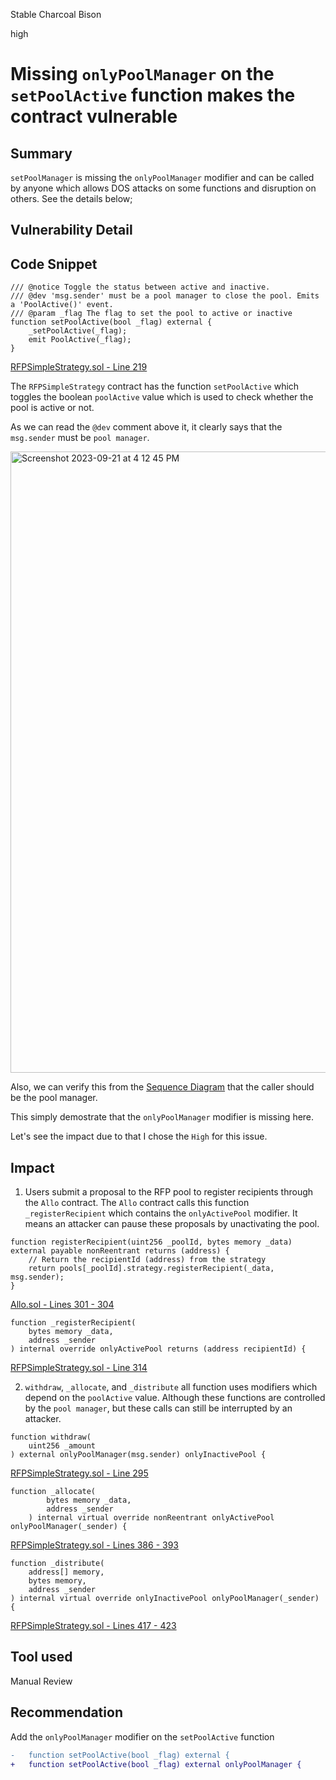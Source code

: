 Stable Charcoal Bison

high

# Missing `onlyPoolManager` on the `setPoolActive` function makes the contract vulnerable
## Summary

`setPoolManager` is missing the `onlyPoolManager` modifier and can be called by anyone which allows DOS attacks on some functions and disruption on others. See the details below;

## Vulnerability Detail

## Code Snippet

```solidity
/// @notice Toggle the status between active and inactive.
/// @dev 'msg.sender' must be a pool manager to close the pool. Emits a 'PoolActive()' event.
/// @param _flag The flag to set the pool to active or inactive
function setPoolActive(bool _flag) external {
    _setPoolActive(_flag);
    emit PoolActive(_flag);
}
```

[RFPSimpleStrategy.sol - Line 219](https://github.com/sherlock-audit/2023-09-Gitcoin/blob/main/allo-v2/contracts/strategies/rfp-simple/RFPSimpleStrategy.sol#L219)

The `RFPSimpleStrategy` contract has the function `setPoolActive` which toggles the boolean `poolActive` value which is used to check whether the pool is active or not.

As we can read the `@dev` comment above it, it clearly says that the `msg.sender` must be `pool manager`.

<img width="994" alt="Screenshot 2023-09-21 at 4 12 45 PM" src="https://github.com/sherlock-audit/2023-09-Gitcoin-alymurtazamemon/assets/56123405/cfd28195-bdab-4780-a739-050d4d75a424">

Also, we can verify this from the [Sequence Diagram](https://github.com/sherlock-audit/2023-09-Gitcoin-alymurtazamemon/tree/main/allo-v2/contracts/strategies/rfp-simple#sequence-diagram) that the caller should be the pool manager.

This simply demostrate that the `onlyPoolManager` modifier is missing here.

Let's see the impact due to that I chose the `High` for this issue.

## Impact

1. Users submit a proposal to the RFP pool to register recipients through the `Allo` contract. The `Allo` contract calls this function `_registerRecipient` which contains the `onlyActivePool` modifier. It means an attacker can pause these proposals by unactivating the pool.

```solidity
function registerRecipient(uint256 _poolId, bytes memory _data) external payable nonReentrant returns (address) {
    // Return the recipientId (address) from the strategy
    return pools[_poolId].strategy.registerRecipient(_data, msg.sender);
}
```

[Allo.sol - Lines 301 - 304](https://github.com/sherlock-audit/2023-09-Gitcoin/blob/main/allo-v2/contracts/core/Allo.sol#L301-L304)

```solidity
function _registerRecipient(
    bytes memory _data,
    address _sender
) internal override onlyActivePool returns (address recipientId) {
```

[RFPSimpleStrategy.sol - Line 314](https://github.com/sherlock-audit/2023-09-Gitcoin/blob/main/allo-v2/contracts/strategies/rfp-simple/RFPSimpleStrategy.sol#L314)

2. `withdraw`, `_allocate`, and `_distribute` all function uses modifiers which depend on the `poolActive` value. Although these functions are controlled by the `pool manager`, but these calls can still be interrupted by an attacker.

```solidity
function withdraw(
    uint256 _amount
) external onlyPoolManager(msg.sender) onlyInactivePool {
```

[RFPSimpleStrategy.sol - Line 295](https://github.com/sherlock-audit/2023-09-Gitcoin/blob/main/allo-v2/contracts/strategies/rfp-simple/RFPSimpleStrategy.sol#L295)

```solidity
function _allocate(
        bytes memory _data,
        address _sender
    ) internal virtual override nonReentrant onlyActivePool onlyPoolManager(_sender) {
```

[RFPSimpleStrategy.sol - Lines 386 - 393](https://github.com/sherlock-audit/2023-09-Gitcoin/blob/main/allo-v2/contracts/strategies/rfp-simple/RFPSimpleStrategy.sol#L386-L393)

```solidity
function _distribute(
    address[] memory,
    bytes memory,
    address _sender
) internal virtual override onlyInactivePool onlyPoolManager(_sender) {
```

[RFPSimpleStrategy.sol - Lines 417 - 423](https://github.com/sherlock-audit/2023-09-Gitcoin/blob/main/allo-v2/contracts/strategies/rfp-simple/RFPSimpleStrategy.sol#L417-L423)

## Tool used

Manual Review

## Recommendation

Add the `onlyPoolManager` modifier on the `setPoolActive` function

```diff
-   function setPoolActive(bool _flag) external {
+   function setPoolActive(bool _flag) external onlyPoolManager {
```